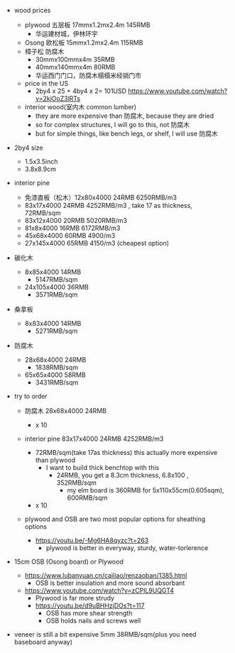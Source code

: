 - wood prices
  - plywood 五层板 17mmx1.2mx2.4m 145RMB
    - 华运建材城，伊林环宇
  - Osong  欧松板 15mmx1.2mx2.4m 115RMB
  - 樟子松 防腐木 
    - 30mmx100mmx4m 35RMB
    - 40mmx140mmx4m 80RMB
    - 华运西门门口，防腐木榻榻米经销门市
  - price in the US
    - 2by4 x 25 + 4by4 x 2= 101USD https://www.youtube.com/watch?v=2kjOoZ3lRTs
  - interior wood(室内木 common lumber)
    - they are more expensive than 防腐木, because they are dried
    - so for complex structures, I will go to this, not 防腐木
    - but for simple things, like bench legs, or shelf, I will use 防腐木


- 2by4 size
  - 1.5x3.5inch
  - 3.8x8.9cm
- interior pine
  - 免漆直板（松木）12x80x4000 24RMB 6250RMB/m3
  - 83x17x4000 24RMB 4252RMB/m3 , take 17 as thickness, 72RMB/sqm
  - 83x12x4000 20RMB 5020RMB/m3
  - 81x8x4000 16RMB 6172RMB/m3
  - 45x68x4000 60RMB 4900/m3
  - 27x145x4000 65RMB 4150/m3 (cheapest option)
- 碳化木
  - 8x85x4000 14RMB 
    - 5147RMB/sqm
  - 24x105x4000 36RMB
    - 3571RMB/sqm

- 桑拿板
  - 8x83x4000 14RMB
    - 5271RMB/sqm
- 防腐木
  - 28x68x4000 24RMB
    - 1838RMB/sqm
  - 65x65x4000 58RMB
    - 3431RMB/sqm


- try to order
  - 防腐木 28x68x4000 24RMB
    - x 10
  - interior pine 83x17x4000 24RMB 4252RMB/m3 
    - 72RMB/sqm(take 17as thickness) this actually more expensive than plywood
      - I want to build thick benchtop with this
        - 24RMB, you get a 8.3cm thickness, 6.8x100 , 352RMB/sqm
          - my elm board is 360RMB for 5x110x55cm(0.605sqm), 600RMB/sqm
    - x 10


  - plywood and OSB are two most popular options for sheathing options
    - https://youtu.be/-Mg6HA8qyzc?t=263
      - plywood is better in everyway, sturdy, water-torlerence
  

-  15cm OSB (Osong board) or Plywood
    - https://www.lubanyuan.cn/cailiao/renzaoban/1385.html
      - OSB is better insulation and more sound absorbant 
    - https://www.youtube.com/watch?v=zCPlL9UQGT4
      - Plywood is far more strudy
      - https://youtu.be/d9uBHHzjDOs?t=117
        - OSB has more shear strength
        - OSB holds nails and screws well

  - veneer is still a bit expensive 5mm 38RMB/sqm(plus you need baseboard anyway)